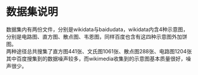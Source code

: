 # 数据集说明  
数据集内有两份文件，分别是wikidata与baidudata，wikidata内含4种示意图，分别是电路图、直方图、散点图、韦恩图，同样百度也含有这四种示意图外加饼图。  
两种途径总共搜集了直方图441张、文氏图1061张、散点图288张、电路图1204张
其中百度搜集到的数据噪声较多，而wikimedia收集到的示意图基本质量很好，噪声很少。
